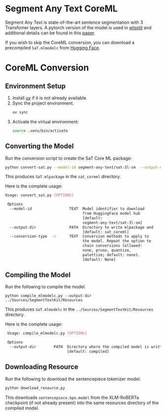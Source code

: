 # Segment Any Text CoreML
Segment Any Text is state-of-the-art sentence segmentation with 3 Transfomer layers. A pytorch version of the model is used in [wtsplit](https://github.com/segment-any-text/wtpsplit) and additional details can be found in this [paper](https://arxiv.org/abs/2406.16678).

If you wish to skip the CoreML conversion, you can download a precompiled `SaT.mlmodelc` from [Hugging Face](https://huggingface.co/smdesai/SaT).

# CoreML Conversion

## Environment Setup

1. Install [uv](https://github.com/astral-sh/uv) if it is not already available.
2. Sync the project environment.
   ```bash
   uv sync
   ```
3. Activate the virtual environment:
   ```bash
   source .venv/bin/activate
   ```

## Converting the Model

Run the conversion script to create the SaT Core ML package:

```bash
python convert-sat.py --model-id segment-any-text/sat-3l-sm  --output-dir sat_coreml
```

This produces `SaT.mlpackage` in the `sat_coreml` directory.

Here is the complete usage:
```bash
Usage: convert_sat.py [OPTIONS]

 Options
  --model-id                 TEXT  Model identifier to download
                                   from HuggingFace model hub
                                   [default:
                                   segment-any-text/sat-3l-sm]
  --output-dir               PATH  Directory to write mlpackage and
                                   [default: sat_coreml]
  --conversion-type  -c      TEXT  Conversion methods to apply to
                                   the model. Repeat the option to
                                   chain conversions (allowed:
                                   none, prune, quantize,
                                   palettize; default: none).
                                   [default: None]
```

## Compiling the Model

Run the following to compile the model.
```bashr
python compile_mlmodelc.py --output-dir ../Sources/SegmentTextKit/Resources
```

This produces `SaT.mlmodelc` in the `../Sources/SegmentTextKit/Resources` directory.

Here is the complete usage:
```bash
 Usage: compile_mlmodelc.py [OPTIONS]

 Options
  --output-dir        PATH  Directory where the compiled model is written
                            [default: compiled]
```

## Downloading Resource

Run the following to download the sentencepiece tokenizer model.
```bash
python download_resource.py
```

This downloads `sentencepiece.bpe.model` from the XLM-RoBERTa checkpoint (if not already present) into the same resources directory of the compiled model.


